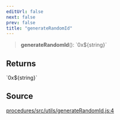 ```yaml
---
editUrl: false
next: false
prev: false
title: "generateRandomId"
---
```


> **generateRandomId**(): \`0x$\{string\}\`

## Returns

\`0x$\{string\}\`

## Source

[procedures/src/utils/generateRandomId.js:4](https://github.com/evmts/tevm-monorepo/blob/main/packages/procedures/src/utils/generateRandomId.js#L4)
